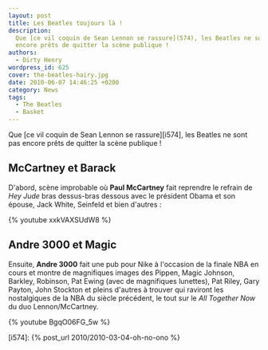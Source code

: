 ```yaml
---
layout: post
title: Les Beatles toujours là !
description:
  Que [ce vil coquin de Sean Lennon se rassure](574), les Beatles ne sont pas
  encore prêts de quitter la scène publique !
authors:
  - Dirty Henry
wordpress_id: 625
cover: the-beatles-hairy.jpg
date: 2010-06-07 14:46:25 +0200
category: News
tags:
  - The Beatles
  - Basket
---
```


Que [ce vil coquin de Sean Lennon se rassure][i574], les Beatles ne sont pas
encore prêts de quitter la scène publique !

## McCartney et Barack

D'abord, scène improbable où **Paul McCartney** fait reprendre le refrain de
_Hey Jude_ bras dessus-bras dessous avec le président Obama et son épouse, Jack
White, Seinfeld et bien d'autres :

{% youtube xxkVAXSUdW8 %}

## Andre 3000 et Magic

Ensuite, **Andre 3000** fait une pub pour Nike à l'occasion de la finale NBA en
cours et montre de magnifiques images des Pippen, Magic Johnson, Barkley,
Robinson, Pat Ewing (avec de magnifiques lunettes), Pat Riley, Gary Payton, John
Stockton et pleins d'autres à trouver qui raviront les nostalgiques de la NBA du
siècle précédent, le tout sur le _All Together Now_ du duo Lennon/McCartney.

{% youtube BgqO06FG_5w %}

[i574]: {% post_url 2010/2010-03-04-oh-no-ono %}
